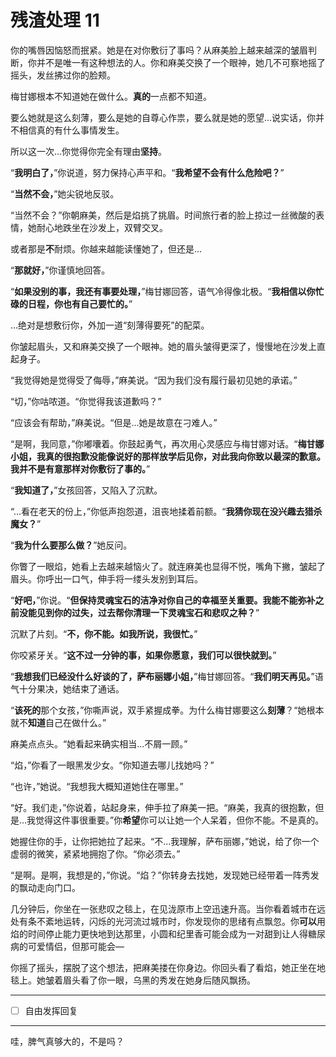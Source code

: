 # 残渣处理 11

你的嘴唇因恼怒而抿紧。她是在对你敷衍了事吗？从麻美脸上越来越深的皱眉判断，你并不是唯一有这种想法的人。你和麻美交换了一个眼神，她几不可察地摇了摇头，发丝拂过你的脸颊。

梅甘娜根本不知道她在做什么。**真的**一点都不知道。

要么她就是这么刻薄，要么是她的自尊心作祟，要么就是她的愿望...说实话，你并不相信真的有什么事情发生。

所以这一次...你觉得你完全有理由**坚持**。

“**我明白了，**”你说道，努力保持心声平和。“**我希望不会有什么危险吧？**”

“**当然不会，**”她尖锐地反驳。

“当然不会？”你朝麻美，然后是焰挑了挑眉。时间旅行者的脸上掠过一丝微酸的表情，她耐心地跌坐在沙发上，双臂交叉。

或者那是**不**耐烦。你越来越能读懂她了，但还是...

“**那就好，**”你谨慎地回答。

“**如果没别的事，我还有事要处理，**”梅甘娜回答，语气冷得像北极。“**我相信以你忙碌的日程，你也有自己要忙的。**”

...绝对是想敷衍你，外加一道“刻薄得要死”的配菜。

你皱起眉头，又和麻美交换了一个眼神。她的眉头皱得更深了，慢慢地在沙发上直起身子。

“我觉得她是觉得受了侮辱，”麻美说。“因为我们没有履行最初见她的承诺。”

“切，”你咕哝道。“你觉得我该道歉吗？”

“应该会有帮助，”麻美说。“但是...她是故意在刁难人。”

“是啊，我同意，”你嘟囔着。你鼓起勇气，再次用心灵感应与梅甘娜对话。“**梅甘娜小姐，我真的很抱歉没能像说好的那样放学后见你，对此我向你致以最深的歉意。我并不是有意那样对你敷衍了事的。**”

“**我知道了，**”女孩回答，又陷入了沉默。

“...看在老天的份上，”你低声抱怨道，沮丧地揉着前额。“**我猜你现在没兴趣去猎杀魔女？**”

“**我为什么要那么做？**”她反问。

你瞥了一眼焰，她看上去越来越恼火了。就连麻美也显得不悦，嘴角下撇，皱起了眉头。你呼出一口气，伸手将一缕头发别到耳后。

“**好吧，**”你说。“**但保持灵魂宝石的洁净对你自己的幸福至关重要。我能不能弥补之前没能见到你的过失，过去帮你清理一下灵魂宝石和悲叹之种？**”

沉默了片刻。“**不，你不能。如我所说，我很忙。**”

你咬紧牙关。“**这不过一分钟的事，如果你愿意，我们可以很快就到。**”

“**我想我们已经没什么好谈的了，萨布丽娜小姐，**”梅甘娜回答。“**我们明天再见。**”语气十分果决，她结束了通话。

“**该死的**那个女孩，”你嘶声说，双手紧握成拳。为什么梅甘娜要这么**刻薄**？“她根本就不**知道**自己在做什么。”

麻美点点头。“她看起来确实相当...不屑一顾。”

“焰，”你看了一眼黑发少女。“你知道去哪儿找她吗？”

“也许，”她说。“我想我大概知道她住在哪里。”

“好。我们走，”你说着，站起身来，伸手拉了麻美一把。“麻美，我真的很抱歉，但是...我觉得这件事很重要。”你**希望**你可以让她一个人呆着，但你不能。不是真的。

她握住你的手，让你把她拉了起来。“不...我理解，萨布丽娜，”她说，给了你一个虚弱的微笑，紧紧地拥抱了你。“你必须去。”

“是啊。是啊，我想是的，”你说。“焰？”你转身去找她，发现她已经带着一阵秀发的飘动走向门口。

几分钟后，你坐在一张悲叹之毯上，在见泷原市上空迅速升高。当你看着城市在远处有条不紊地运转，闪烁的光河流过城市时，你发现你的思绪有点飘忽。你**可以**用焰的时间停止能力更快地到达那里，小圆和纪里香可能会成为一对甜到让人得糖尿病的可爱情侣，但那可能会—

你摇了摇头，摆脱了这个想法，把麻美搂在你身边。你回头看了看焰，她正坐在地毯上。她皱着眉头看了你一眼，乌黑的秀发在她身后随风飘扬。

---

- [ ] 自由发挥回复

---

哇，脾气真够大的，不是吗？
